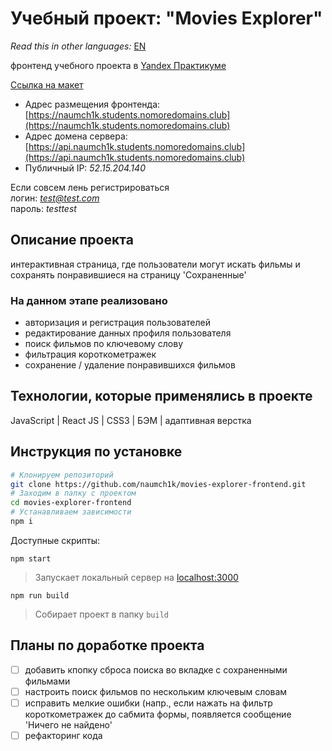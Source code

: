 # Учебный проект: "Movies Explorer"

*Read this in other languages:* [EN](https://github.com/naumch1k/movies-explorer-frontend/blob/main/README.md)

фронтенд учебного проекта в [Yandex Практикуме](https://praktikum.yandex.ru/web/ "Курс Веб-разработчик")

[Ссылка на макет](https://www.figma.com/file/c4kBXWfzL7N4MSpXbHk6u9/YP-Diploma?node-id=891%3A3857)

* Адрес размещения фронтенда: [https://naumch1k.students.nomoredomains.club](https://naumch1k.students.nomoredomains.club)
* Адрес домена сервера: [https://api.naumch1k.students.nomoredomains.club](https://api.naumch1k.students.nomoredomains.club)
* Публичный IP: *52.15.204.140*

Если совсем лень регистрироваться  
логин: *test@test.com*  
пароль: *testtest*

## Описание проекта
интерактивная страница, где пользователи могут искать фильмы и сохранять понравившиеся на страницу 'Сохраненные'

### На данном этапе реализовано
* авторизация и регистрация пользователей
* редактирование данных профиля пользователя
* поиск фильмов по ключевому слову
* фильтрация короткометражек
* сохранение / удаление понравившихся фильмов

## Технологии, которые применялись в проекте
JavaScript | React JS | CSS3 | БЭМ | адаптивная верстка

## Инструкция по установке

```bash
# Клонируем репозиторий
git clone https://github.com/naumch1k/movies-explorer-frontend.git
# Заходим в папку с проектом
cd movies-explorer-frontend
# Устанавливаем зависимости
npm i
```
Доступные скрипты:

`npm start`

> Запускает локальный сервер на [localhost:3000](http://localhost:3000)

`npm run build`

> Собирает проект в папку `build`


## Планы по доработке проекта
- [ ] добавить кпопку сброса поиска во вкладке с сохраненными фильмами
- [ ] настроить поиск фильмов по нескольким ключевым словам
- [ ] исправить мелкие ошибки (напр., если нажать на фильтр короткометражек до сабмита формы, появляется сообщение 'Ничего не найдено'
- [ ] рефакторинг кода